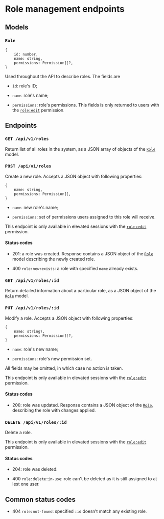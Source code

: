 # Role management endpoints



## Models ######################################################################

### `Role`

```
{
    id: number,
    name: string,
    permissions: Permission[]?,
}
```

Used throughout the API to describe roles. The fields are

- `id`: role's ID;

- `name`: role's name;

- `permissions`: role's permissions. This fields is only returned to users with
  the [`role:edit`](../#p-role-edit) permission.



## Endpoints ###################################################################

### `GET /api/v1/roles`

Return list of all roles in the system, as a JSON array of objects of the
[`Role`](#role) model.

### `POST /api/v1/roles`

Create a new role. Accepts a JSON object with following properties:

```
{
    name: string,
    permissions: Permission[],
}
```

- `name`: new role's name;

- `permissions`: set of permissions users assigned to this role will receive.

This endpoint is only available in elevated sessions with the [`role:edit`](
../#p-role-edit) permission.

#### Status codes

- 201: a role was created. Response contains a JSON object of the
  [`Role`](#role) model describing the newly created role.

- 400 `role:new:exists`: a role with specified `name` already exists.

### `GET /api/v1/roles/:id`

Return detailed information about a particular role, as a JSON object of the
[`Role`](#role) model.

### `PUT /api/v1/roles/:id`

Modify a role. Accepts a JSON object with following properties:

```
{
    name: string?,
    permissions: Permission[]?,
}
```

- `name`: role's new name;

- `permissions`: role's new permission set.

All fields may be omitted, in which case no action is taken.

This endpoint is only available in elevated sessions with the [`role:edit`](
../#p-role-edit) permission.

#### Status codes

- 200: role was updated. Response contains a JSON object of the [`Role`](#role),
  describing the role with changes applied.

### `DELETE /api/v1/roles/:id`

Delete a role.

This endpoint is only available in elevated sessions with the [`role:edit`](
../#p-role-edit) permission.

#### Status codes

- 204: role was deleted.

- 400 `role:delete:in-use`: role can't be deleted as it is still assigned to at
  lest one user.



## Common status codes #########################################################

- 404 `role:not-found`: specified `:id` doesn't match any existing role.
